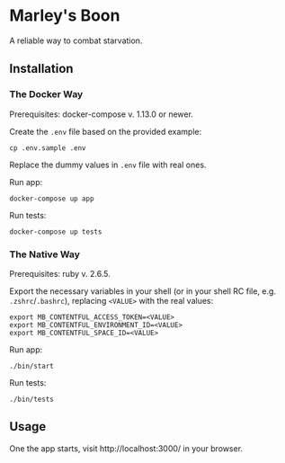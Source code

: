 # Marley's Boon

A reliable way to combat starvation.

## Installation

### The Docker Way

Prerequisites: docker-compose v. 1.13.0 or newer.

Create the `.env` file based on the provided example:

```
cp .env.sample .env
```

Replace the dummy values in `.env` file with real ones.

Run app:

```
docker-compose up app
```

Run tests:

```
docker-compose up tests
```

### The Native Way

Prerequisites: ruby v. 2.6.5.

Export the necessary variables in your shell (or in your shell RC file, e.g. `.zshrc`/`.bashrc`), replacing `<VALUE>` with the real values:

```
export MB_CONTENTFUL_ACCESS_TOKEN=<VALUE>
export MB_CONTENTFUL_ENVIRONMENT_ID=<VALUE>
export MB_CONTENTFUL_SPACE_ID=<VALUE>
```

Run app:

```
./bin/start
```

Run tests:

```
./bin/tests
```

## Usage

One the app starts, visit http://localhost:3000/ in your browser.
